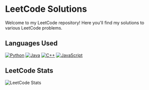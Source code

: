 # LeetCode Solutions

Welcome to my LeetCode repository! Here you'll find my solutions to various LeetCode problems.

## Languages Used

[![Python](https://img.shields.io/badge/-Python-3776AB?logo=python&logoColor=white)](https://www.python.org/)
[![Java](https://img.shields.io/badge/-Java-007396?logo=java&logoColor=white)](https://www.java.com/)
[![C++](https://img.shields.io/badge/-C++-00599C?logo=cplusplus&logoColor=white)](https://en.cppreference.com/w/)
[![JavaScript](https://img.shields.io/badge/-JavaScript-F7DF1E?logo=javascript&logoColor=black)](https://www.javascript.com/)

## LeetCode Stats
![LeetCode Stats](https://leetcode-stats.vercel.app/api?username=datphi&theme=light)
